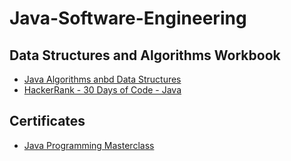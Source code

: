 # Java-Software-Engineering

## Data Structures and Algorithms Workbook
* [Java Algorithms anbd Data Structures](https://github.com/paulAlexSerban/Java---Algorithms-and-Data-Structures)
* [HackerRank - 30 Days of Code - Java](https://github.com/paulAlexSerban/-HackerRank---30-Days-of-Code---Java)

## Certificates
* [Java Programming Masterclass](https://www.udemy.com/certificate/UC-0708e5aa-bde7-4e09-b59d-0ebd3b8cd988)
